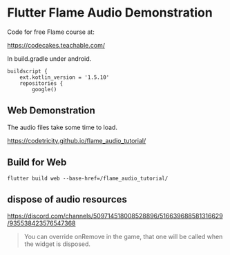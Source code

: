 # Flutter Flame Audio Demonstration

Code for free Flame course at:

https://codecakes.teachable.com/

In build.gradle under android.

```
buildscript {
    ext.kotlin_version = '1.5.10'
    repositories {
        google()
```

## Web Demonstration

The audio files take some time to load.

https://codetricity.github.io/flame_audio_tutorial/

## Build for Web

```text
flutter build web --base-href=/flame_audio_tutorial/
```

## dispose of audio resources

https://discord.com/channels/509714518008528896/516639688581316629/935538423576547368

> You can override onRemove in the game, that one will be called when the widget is disposed.
